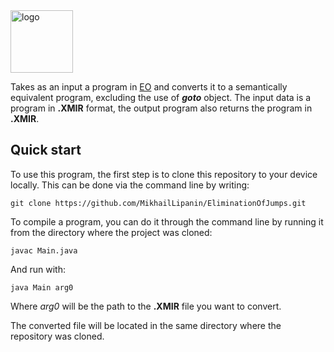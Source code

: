 <img alt="logo" src="https://www.objectionary.com/cactus.svg" height="100px" />

Takes as an input a program in [EO](https://www.eolang.org/) and converts it to a semantically equivalent program, excluding the use of ***goto*** object.
The input data is a program in **.XMIR** format, the output program also returns the program in **.XMIR**.

## Quick start
To use this program, the first step is to clone this repository to your device locally. This can be done via the command line by writing:
```
git clone https://github.com/MikhailLipanin/EliminationOfJumps.git
```
To compile a program, you can do it through the command line by running it from the directory where the project was cloned:
```
javac Main.java
```
And run with:
```
java Main arg0
```
Where *arg0* will be the path to the **.XMIR** file you want to convert.

The converted file will be located in the same directory where the repository was cloned.
